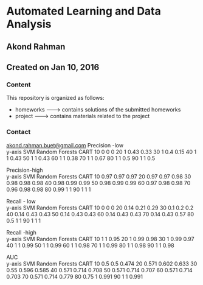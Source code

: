 # Automated Learning and Data Analysis 
## Akond Rahman 
## Created on Jan 10, 2016 

### Content 
This repository is organized as follows: 
* homeworks ---> contains solutions of the submitted homeworks 
* project   ---> contains materials related to the project 


### Contact 
akond.rahman.buet@gmail.com 
Precision -low		
y-axis 	 SVM	Random Forests	CART
10	0	0	0
20	1	0.43	0.33
30	1	0.4	0.15
40	1	1	0.43
50	1	1	0.43
60	1	1	0.38
70	1	1	0.67
80	1	1	0.5
90	1	1	0.5

 


Precision-high		
y-axis 	SVM	Random Forests	CART
10	0.97	0.97	0.97
20	0.97	0.97	0.98
30	0.98	0.98	0.98
40	0.98	0.99	0.99
50	0.98	0.99	0.99
60	0.97	0.98	0.98
70	0.96	0.98	0.98
80	0.99	1	1
90	1	1	1



 

Recall - low		
y-axis 	SVM	Random Forests	CART
10	0	0	0
20	0.14	0.21	0.29
30	0.1	0.2	0.2
40	0.14	0.43	0.43
50	0.14	0.43	0.43
60	0.14	0.43	0.43
70	0.14	0.43	0.57
80	0.5	1	1
90	1	1	1

 
Recall -high		
y-axis 	SVM	Random Forests	CART
10	1	1	0.95
20	1	0.99	0.98
30	1	0.99	0.97
40	1	1	0.99
50	1	1	0.99
60	1	1	0.98
70	1	1	0.99
80	1	1	0.98
90	1	1	0.98

 


AUC 			
y-axis 	SVM	Random Forests	CART
10	0.5	0.5	0.474
20	0.571	0.602	0.633
30	0.55	0.596	0.585
40	0.571	0.714	0.708
50	0.571	0.714	0.707
60	0.571	0.714	0.703
70	0.571	0.714	0.779
80	0.75	1	0.991
90	1	1	0.991


 

